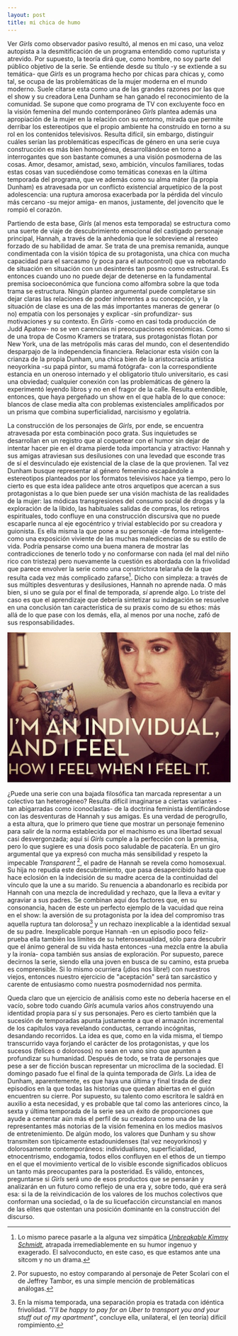 ```yaml
---
layout: post
title: mi chica de humo
---
```


Ver *Girls* como observador pasivo resultó, al menos en mi caso, una veloz autopista a la desmitificación de un programa entendido como rupturista y atrevido. Por supuesto, la teoría dirá que, como hombre, no soy parte del público objetivo de la serie. Se entiende desde su título -y se extiende a su temática- que *Girls* es un programa hecho por chicas para chicas y, como tal, se ocupa de las problemáticas de la mujer moderna en el mundo moderno. Suele citarse esta como una de las grandes razones por las que el show y su creadora Lena Dunham se han ganado el reconocimiento de la comunidad. Se supone que como programa de TV con excluyente foco en la visión femenina del mundo contemporáneo *Girls* plantea además una apropiación de la mujer en la relación con su entorno, mirada que permite derribar los estereotipos que el propio ambiente ha construido en torno a su rol en los contenidos televisivos. Resulta difícil, sin embargo, distinguir cuáles serían las problemáticas específicas de género en una serie cuya construcción es más bien homogénea, desarrollándose en torno a interrogantes que son bastante comunes a una visión posmoderna de las cosas. Amor, desamor, amistad, sexo, ambición, vínculos familiares, todas estas cosas van sucediéndose como temáticas conexas en la última temporada del programa, que ve además como su alma máter (la propia Dunham) es atravesada por un conflicto existencial arquetípico de la post adolescencia: una ruptura amorosa exacerbada por la pérdida del vínculo más cercano -su mejor amiga- en manos, justamente, del jovencito que le rompió el corazón.

Partiendo de esta base, *Girls* (al menos esta temporada) se estructura como una suerte de viaje de descubrimiento emocional del castigado personaje principal, Hannah, a través de la anhedonia que le sobreviene al reseteo forzado de su habilidad de amar. Se trata de una premisa remanida, aunque condimentada con la visión tópica de su protagonista, una chica con mucha capacidad para el sarcasmo (y poca para el autocontrol) que va rebotando de situación en situación con un desinterés tan posmo como estructural. Es entonces cuando uno no puede dejar de detenerse en la fundamental premisa socioeconómica que funciona como alfombra sobre la que toda trama se estructura. Ningún planteo argumental puede completarse sin dejar claras las relaciones de poder inherentes a su concepción, y la situación de clase es una de las más importantes maneras de generar (o no) empatía con los personajes y explicar -sin profundizar- sus motivaciones y su contexto. En *Girls* -como en casi toda producción de Judd Apatow- no se ven carencias ni preocupaciones económicas. Como si de una tropa de Cosmo Kramers se tratara, sus protagonistas flotan por New York, una de las metrópolis más caras del mundo, con el desentendido desparpajo de la independencia financiera. Relacionar esta visión con la crianza de la propia Dunham, una chica bien de la aristocracia artística neoyorkina -su papá pintor, su mamá fotógrafa- con la correspondiente estancia en un oneroso internado y el obligatorio título universitario, es casi una obviedad; cualquier conexión con las problemáticas de género la experimentó leyendo libros y no en el fragor de la calle. Resulta entendible, entonces, que haya pergeñado un show en el que habla de lo que conoce: blancos de clase media alta con problemas existenciales amplificados por un prisma que combina superficialidad, narcisismo y egolatría.

La construcción de los personajes de *Girls*, por ende, se encuentra atravesada por esta combinación poco grata. Sus inquietudes se desarrollan en un registro que al coquetear con el humor sin dejar de intentar hacer pie en el drama pierde toda importancia y atractivo: Hannah y sus amigas atraviesan sus desilusiones con una levedad que esconde tras de sí el desvinculado eje existencial de la clase de la que provienen. Tal vez Dunham busque representar al género femenino escapándole a estereotipos planteados por los formatos televisivos hace ya tiempo, pero lo cierto es que esta idea palidece ante otros arquetipos que acercan a sus protagonistas a lo que bien puede ser una visión machista de las realidades de la mujer: las módicas transgresiones del consumo social de drogas y la exploración de la libido, las habituales salidas de compras, los retiros espirituales, todo confluye en una construcción discursiva que no puede escaparle nunca al eje egocéntrico y trivial establecido por su creadora y guionista. Es ella misma la que pone a su personaje -de forma inteligente- como una exposición viviente de las muchas maledicencias de su estilo de vida. Podría pensarse como una buena manera de mostrar las contradicciones de tenerlo todo y no conformarse con nada (el mal del niño rico con tristeza) pero nuevamente la cuestión es abordada con la frivolidad que parece envolver la serie como una constrictora telaraña de la que resulta cada vez más complicado zafarse[^fn-n1]. Dicho con simpleza: a través de sus múltiples desventuras y desilusiones, Hannah no aprende nada. O más bien, si uno se guía por el final de temporada, *sí* aprende algo. Lo triste del caso es que el aprendizaje que debería sintetizar su indagación se resuelve en una conclusión tan característica de su praxis como de su ethos: más allá de lo que pase con los demás, ella, al menos por una noche, zafó de sus responsabilidades.

![alt text](https://raw.githubusercontent.com/irigoin/irigoin.github.io/master/images/chiks.jpg "Filosofía barata y zapatos de marca")

¿Puede una serie con una bajada filosófica tan marcada representar a un colectivo tan heterogéneo? Resulta difícil imaginarse a ciertas variantes -tan abigarradas como iconoclastas- de la doctrina feminista identificándose con las desventuras de Hannah y sus amigas. Es una verdad de perogrullo, a esta altura, que lo primero que tiene que mostrar un personaje femenino para salir de la norma establecida por el machismo es una libertad sexual casi desvergonzada; aquí sí *Girls* cumple a la perfección con la premisa, pero lo que sugiere es una dosis poco saludable de pacatería. En un giro argumental que ya expresó con mucha más sensibilidad y respeto la impecable *Transparent* [^fn-n2], el padre de Hannah se revela como homosexual. Su hija no repudia este descubrimiento, que pasa desapercibido hasta que hace eclosión en la indecisión de su madre acerca de la continuidad del vínculo que la une a su marido. Su renuencia a abandonarlo es recibida por Hannah con una mezcla de incredulidad y rechazo, que la lleva a evitar y agraviar a sus padres. Se combinan aquí dos factores que, en su consonancia, hacen de este un perfecto ejemplo de la vacuidad que reina en el show: la aversión de su protagonista por la idea del compromiso tras aquella ruptura tan dolorosa[^fn-n3] y un rechazo inexplicable a la identidad sexual de su padre. Inexplicable porque Hannah -en un episodio poco feliz- prueba ella también los límites de su heterosexualidad, sólo para descubrir que el ánimo general de su vida hasta entonces -una mezcla entre la abulia y la ironía- copa también sus ansias de exploración. Por supuesto, parece decirnos la serie, siendo ella una joven en busca de su camino, esta prueba es comprensible. Si lo mismo ocurriera (¡dios nos libre!) con nuestros viejos, entonces nuestro ejercicio de "aceptación" será tan sarcástico y carente de entusiasmo como nuestra posmodernidad nos permita.

Queda claro que un ejercicio de análisis como este no debería hacerse en el vacío, sobre todo cuando *Girls* acumula varios años construyendo una identidad propia para sí y sus personajes. Pero es cierto también que la sucesión de temporadas apunta justamente a que el armazón incremental de los capítulos vaya revelando conductas, cerrando incógnitas, desandando recorridos. La idea es que, como en la vida misma, el tiempo transcurrido vaya forjando el carácter de los protagonistas, y que los sucesos (felices o dolorosos) no sean en vano sino que apunten a profundizar su humanidad. Después de todo, se trata de personajes que pese a ser de ficción buscan representar un microclima de la sociedad. El domingo pasado fue el final de la quinta temporada de *Girls*. La idea de Dunham, aparentemente, es que haya una última y final tirada de diez episodios en la que todas las historias que quedan abiertas en el guión encuentren su cierre. Por supuesto, su talento como escritora le saldrá en auxilio a esta necesidad, y es probable que tal como las anteriores cinco, la sexta y última temporada de la serie sea un éxito de proporciones que ayude a cementar aún más el perfil de su creadora como una de las representantes más notorias de la visión femenina en los medios masivos de entretenimiento. De algún modo, los valores que Dunham y su show transmiten son típicamente estadounidenses (tal vez neoyorkinos) y dolorosamente contemporáneos: individualismo, superficialidad, etnocentrismo, endogamia, todos ellos confluyen en el ethos de un tiempo en el que el movimiento vertical de lo visible esconde significados oblicuos un tanto más preocupantes para la posteridad. Es válido, entonces, preguntarse si *Girls* será uno de esos productos que se pensarán y analizarán en un futuro como reflejo de una era y, sobre todo, qué era será esa: si la de la reivindicación de los valores de los muchos colectivos que conforman una sociedad, o la de su licuefacción circunstancial en manos de las elites que ostentan una posición dominante en la construcción del discurso.


[^fn-n1]: Lo mismo parece pasarle a la alguna vez simpática [*Unbreakable Kimmy Schmidt*](http://netflix.com/title/80025384), atrapada irremediablemente en su humor ingenuo y exagerado. El salvoconducto, en este caso, es que estamos ante una sitcom y no un drama.
[^fn-n2]: Por supuesto, no estoy comparando al personaje de Peter Scolari con el de Jeffrey Tambor, es una simple mención de problemáticas análogas.
[^fn-n3]: En la misma temporada, una separación propia es tratada con idéntica frivolidad. *"I'll be happy to pay for an Uber to transport you and your stuff out of my apartment"*, concluye ella, unilateral, el (en teoría) difícil rompimiento.
